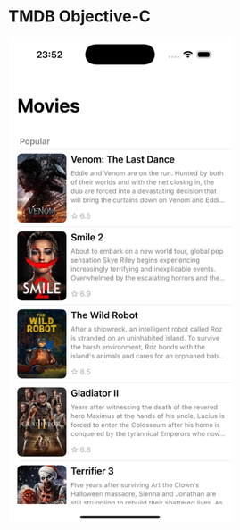 # TMDB Objective-C

<p>
    <img src="./REAME-images/page1.png" width="400" alt="Project page 1">
</p>

